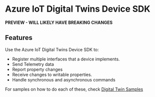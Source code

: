 # Azure IoT Digital Twins Device SDK

**PREVIEW - WILL LIKELY HAVE BREAKING CHANGES**

## Features

Use the Azure IoT Digital Twins Device SDK to:
* Register multiple interfaces that a device implements.
* Send Telemetry data
* Report property changes
* Receive changes to writable properties.
* Handle synchronous and asynchronous commands

For samples on how to do each of these, check [Digital Twin Samples](https://github.com/Azure-Samples/azure-iot-samples-java/tree/master/digital-twin/Samples)
